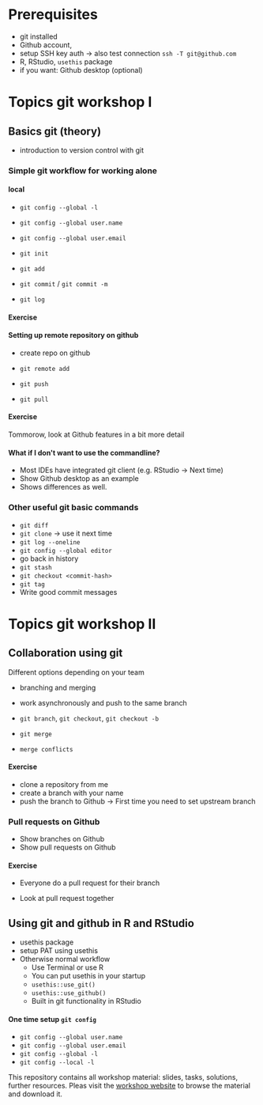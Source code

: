# Prerequisites

- git installed
- Github account, 
- setup SSH key auth -> also test connection `ssh -T git@github.com`
- R, RStudio, `usethis` package
- if you want: Github desktop (optional)

# Topics git workshop I

## Basics git (theory)

- introduction to version control with git

### Simple git workflow for working alone 

#### local

- `git config --global -l`
- `git config --global user.name`
- `git config --global user.email`

- `git init`
- `git add`
- `git commit` / `git commit -m`

- `git log`

#### Exercise

#### Setting up remote repository on github

- create repo on github
- `git remote add`


- `git push`

- `git pull`

#### Exercise

Tommorow, look at Github features in a bit more detail

#### What if I don't want to use the commandline?

- Most IDEs have integrated git client (e.g. RStudio -> Next time)
- Show Github desktop as an example
- Shows differences as well. 


### Other useful git basic commands

- `git diff`
- `git clone` -> use it next time
- `git log --oneline`
- `git config --global editor` 
- go back in history
- `git stash`
- `git checkout <commit-hash>`
- `git tag`
- Write good commit messages


# Topics git workshop II

## Collaboration using git

Different options depending on your team
- branching and merging
- work asynchronously and push to the same branch

- `git branch`, `git checkout`, `git checkout -b`
- `git merge`

- `merge conflicts`

#### Exercise

- clone a repository from me
- create a branch with your name
- push the branch to Github -> First time you need to set upstream branch

### Pull requests on Github

- Show branches on Github
- Show pull requests on Github

#### Exercise

- Everyone do a pull request for their branch

- Look at pull request together


## Using git and github in R and RStudio

- usethis package
- setup PAT using usethis
- Otherwise normal workflow
  - Use Terminal or use R
  - You can put usethis in your startup
  - `usethis::use_git()`
  - `usethis::use_github()`
  - Built in git functionality in RStudio  
  




#### One time setup `git config`

- `git config --global user.name`
- `git config --global user.email`
- `git config --global -l`
- `git config --local -l`




This repository contains all workshop material: slides, tasks, solutions, further resources.
Pleas visit the [workshop website](https://selinazitrone.github.io/get-started-with-git/) to browse the material and download it.

